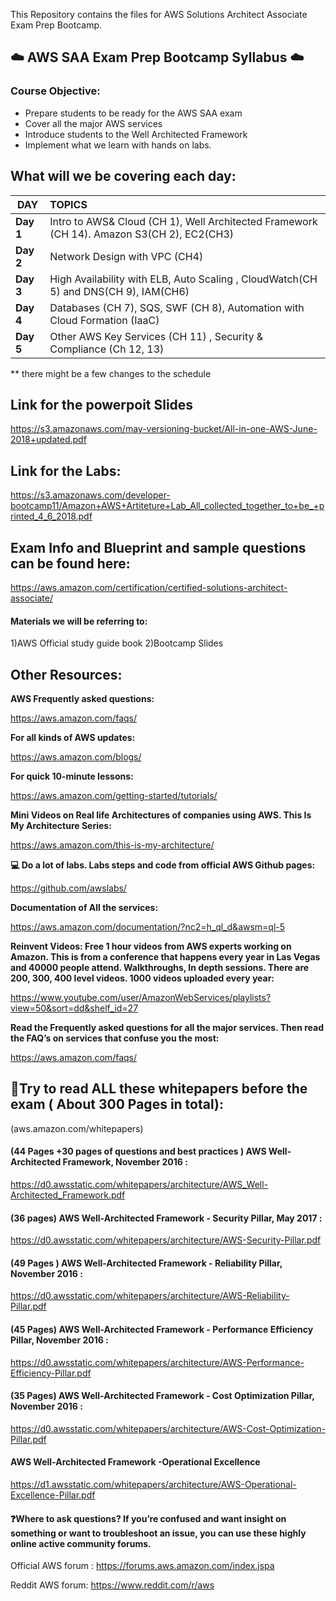 This Repository contains the files for AWS Solutions Architect Associate Exam Prep Bootcamp.


## :cloud:  AWS SAA Exam Prep Bootcamp Syllabus :cloud:


### Course Objective:
-	Prepare students to be ready for the AWS SAA exam
-	Cover all the major AWS services 
-	Introduce students to the Well Architected Framework
-	Implement what we learn with hands on labs.


## What will we be covering each day:
| **DAY** | **TOPICS**    |
-------|:-----------
| **Day 1** |	Intro to AWS& Cloud (CH 1), Well Architected Framework (CH 14).  Amazon S3(CH 2), EC2(CH3) |
|  **Day 2** |	Network Design with VPC (CH4) |
| **Day 3**	|High Availability with ELB, Auto Scaling , CloudWatch(CH  5) and DNS(CH 9), IAM(CH6) |
| **Day 4**	|Databases (CH 7), SQS, SWF (CH 8), Automation with Cloud Formation (IaaC) |
|  **Day 5** |Other AWS Key Services (CH 11) , Security  & Compliance (Ch 12, 13) |


** there might be a few changes to the schedule 
## Link for the powerpoit Slides 
https://s3.amazonaws.com/may-versioning-bucket/All-in-one-AWS-June-2018+updated.pdf

## Link for the Labs:

https://s3.amazonaws.com/developer-bootcamp11/Amazon+AWS+Artiteture+Lab_All_collected_together_to+be_+printed_4_6_2018.pdf

## Exam Info and Blueprint and sample questions can be found here:
https://aws.amazon.com/certification/certified-solutions-architect-associate/


#### Materials we will be referring to:
1)AWS Official study guide book
2)Bootcamp Slides




## Other Resources:

**AWS Frequently asked questions:**

https://aws.amazon.com/faqs/

**For all kinds of AWS updates:**

https://aws.amazon.com/blogs/

**For quick 10-minute lessons:**

https://aws.amazon.com/getting-started/tutorials/

**Mini Videos on Real life Architectures of companies using AWS. This Is My Architecture Series:**

https://aws.amazon.com/this-is-my-architecture/

**:computer: Do a lot of labs. Labs steps and code from official AWS Github pages:** 

https://github.com/awslabs/

**Documentation of All the services:**

https://aws.amazon.com/documentation/?nc2=h_ql_d&awsm=ql-5

**Reinvent Videos: Free 1 hour videos from AWS experts working on Amazon. This is from a conference that happens every year in Las Vegas and 40000 people attend. Walkthroughs, In depth sessions. There are 200, 300, 400 level videos. 1000 videos uploaded every year:**

https://www.youtube.com/user/AmazonWebServices/playlists?view=50&sort=dd&shelf_id=27

**Read the Frequently asked questions for all the major services. Then read the FAQ’s on services that confuse you the most:**

https://aws.amazon.com/faqs/








## :book:Try to read ALL these whitepapers before the exam ( About 300 Pages in total): 
 (aws.amazon.com/whitepapers) 
#### (44 Pages +30 pages of questions and best practices ) AWS Well-Architected Framework, November 2016 :
https://d0.awsstatic.com/whitepapers/architecture/AWS_Well-Architected_Framework.pdf
#### (36 pages) AWS Well-Architected Framework - Security Pillar, May 2017 :
https://d0.awsstatic.com/whitepapers/architecture/AWS-Security-Pillar.pdf
#### (49 Pages ) AWS Well-Architected Framework - Reliability Pillar, November 2016 :
https://d0.awsstatic.com/whitepapers/architecture/AWS-Reliability-Pillar.pdf
#### (45 Pages) AWS Well-Architected Framework - Performance Efficiency Pillar, November 2016 :
https://d0.awsstatic.com/whitepapers/architecture/AWS-Performance-Efficiency-Pillar.pdf
#### (35 Pages) AWS Well-Architected Framework - Cost Optimization Pillar, November 2016 :
https://d0.awsstatic.com/whitepapers/architecture/AWS-Cost-Optimization-Pillar.pdf

#### AWS Well-Architected Framework -Operational Excellence 
https://d1.awsstatic.com/whitepapers/architecture/AWS-Operational-Excellence-Pillar.pdf





#### :question:Where to ask questions? If you’re confused and want insight on something or want to troubleshoot an issue, you can use these highly online active community forums.

Official AWS forum :
https://forums.aws.amazon.com/index.jspa


Reddit AWS forum:
https://www.reddit.com/r/aws


